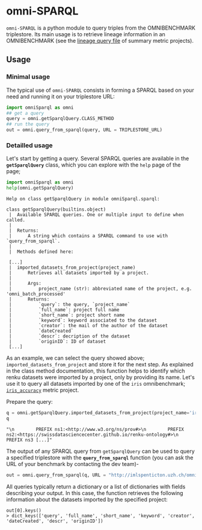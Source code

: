 # omni-SPARQL

`omni-SPARQL` is a python module to query triples from the OMNIBENCHMARK triplestore. Its main usage is to retrieve lineage information in an OMNIBENCHMARK (see the [lineage query file](https://github.com/ansonrel/contributed-project-templates/blob/dev/metric_summary/src/generate_json_from_res_files.py) of summary metric projects).

## Usage

### Minimal usage

The typical use of `omni-SPARQL` consists in forming a SPARQL based on your need and running it on your triplestore URL: 

```python
import omniSparql as omni
## get a query
query = omni.getSparqlQuery.CLASS_METHOD
## run the query 
out = omni.query_from_sparql(query, URL = TRIPLESTORE_URL)
```
### Detailled usage

Let's start by getting a query. Several SPARQL queries are available in the **`getSparqlQuery`** class, which you can explore with the `help` page of the page; 

```python
import omniSparql as omni
help(omni.getSparqlQuery)
```

```
Help on class getSparqlQuery in module omniSparql.sparql:

class getSparqlQuery(builtins.object)
 |  Available SPARQL queries. One or multiple input to define when called. 
 |  
 |  Returns: 
 |      A string which contains a SPARQL command to use with `query_from_sparql`.
 |  
 |  Methods defined here:

 [...]
 |  imported_datasets_from_project(project_name)
 |      Retrieves all datasets imported by a project.
 |      
 |      Args: 
 |          project_name (str): abbreviated name of the project, e.g. 'omni_batch_processed'
 |      Returns: 
 |          `query`: the query, `project_name`
 |          `full_name`: project full name
 |          `short_name`: project short name
 |          `keyword`: keyword associated to the dataset
 |          `creator`: the mail of the author of the dataset
 |          `dateCreated`
 |          `descr`: decription of the dataset
 |          `originID`: ID of dataset
 [...]

```

As an example, we can select the query showed above; `imported_datasets_from_project` and store it for the next step. As explained in the class method documentation, this function helps to identify which renku datasets were imported by a project, only by providing its name. Let's use it to query all datasets imported by one of the `iris` omnibenchmark; [`iris_accuracy`](https://renkulab.io/gitlab/omnibenchmark/iris_example/iris-accuracy) metric project.

Prepare the query: 

```python
q = omni.getSparqlQuery.imported_datasets_from_project(project_name='iris_accuracy')
q
```
```
"\n        PREFIX ns1:<http://www.w3.org/ns/prov#>\n        PREFIX ns2:<https://swissdatasciencecenter.github.io/renku-ontology#>\n        PREFIX ns3 [...]"
```

The output of any SPARQL query from `getSparqlQuery` can be used to query a specified triplestore with the **`query_from_sparql`** function (you can ask the URL of your benchmark by contacting the dev team)- 

```python
out = omni.query_from_sparql(q, URL = "http://imlspenticton.uzh.ch/omni_iris_sparql")

```
All queries typically return a dictionary or a list of dictionaries with fields describing your output. In this case, the function retrieves the following information about the datasets imported by the specified project: 

```
out[0].keys()
> dict_keys(['query', 'full_name', 'short_name', 'keyword', 'creator', 'dateCreated', 'descr', 'originID'])
```


